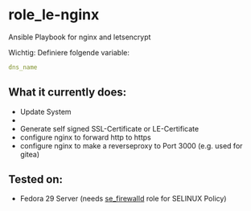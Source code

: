 # role_le-nginx

Ansible Playbook for nginx and letsencrypt


Wichtig: Definiere folgende variable:

```yaml
dns_name
```

 What it currently does:
------------------------

+ Update System
+ 
+ Generate self signed SSL-Certificate or LE-Certificate
+ configure nginx to forward http to https
+ configure nginx to make a reverseproxy to Port 3000 (e.g. used for gitea)


 Tested on:
-----------
 + Fedora 29 Server (needs [se_firewalld](https://github.com/DO1JLR/role_se_firewalld) role for SELINUX Policy)

